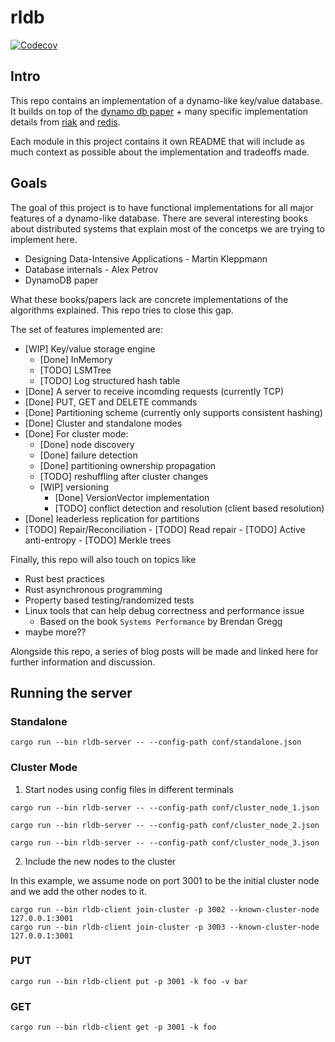 # rldb
[![Codecov](https://codecov.io/github/rcmgleite/rldb/coverage.svg?branch=master)](https://codecov.io/gh/rcmgleite/rldb)

## Intro
This repo contains an implementation of a dynamo-like key/value database.
It builds on top of the [dynamo db paper](https://www.allthingsdistributed.com/files/amazon-dynamo-sosp2007.pdf) + many specific implementation details from [riak](https://docs.riak.com/riak/kv/2.2.3/setup/planning/backend/bitcask/index.html#bitcask-implementation-details) and [redis](https://github.com/redis/redis).

Each module in this project contains it own README that will include as much context as possible about the implementation and tradeoffs made.

## Goals
The goal of this project is to have functional implementations for all major features of a dynamo-like database.
There are several interesting books about distributed systems that explain most of the concetps we are trying to implement here.
 - Designing Data-Intensive Applications - Martin Kleppmann
 - Database internals - Alex Petrov
 - DynamoDB paper

What these books/papers lack are concrete implementations of the algorithms explained. This repo tries to close this gap.

The set of features implemented are:

- [WIP] Key/value storage engine 
   - [Done] InMemory
   - [TODO] LSMTree
   - [TODO] Log structured hash table
- [Done] A server to receive incomding requests (currently TCP)
- [Done] PUT, GET and DELETE commands
- [Done] Partitioning scheme (currently only supports consistent hashing)
- [Done] Cluster and standalone modes
- [Done] For cluster mode:
   - [Done] node discovery
   - [Done] failure detection
   - [Done] partitioning ownership propagation
   - [TODO] reshuffling after cluster changes
   - [WIP] versioning 
      - [Done] VersionVector implementation
      - [TODO] conflict detection and resolution (client based resolution)
- [Done] leaderless replication for partitions
- [TODO] Repair/Reconciliation
      - [TODO] Read repair
      - [TODO] Active anti-entropy
          - [TODO] Merkle trees

Finally, this repo will also touch on topics like
- Rust best practices
- Rust asynchronous programming
- Property based testing/randomized tests
- Linux tools that can help debug correctness and performance issue
  - Based on the book `Systems Performance` by Brendan Gregg
- maybe more??

Alongside this repo, a series of blog posts will be made and linked here for further information and discussion.

## Running the server

### Standalone
```
cargo run --bin rldb-server -- --config-path conf/standalone.json
```

### Cluster Mode


1. Start nodes using config files in different terminals
```
cargo run --bin rldb-server -- --config-path conf/cluster_node_1.json
```
```
cargo run --bin rldb-server -- --config-path conf/cluster_node_2.json
```
```
cargo run --bin rldb-server -- --config-path conf/cluster_node_3.json
```

2. Include the new nodes to the cluster

In this example, we assume node on port 3001 to be the initial cluster node and we add the other nodes to it.

```
cargo run --bin rldb-client join-cluster -p 3002 --known-cluster-node 127.0.0.1:3001
cargo run --bin rldb-client join-cluster -p 3003 --known-cluster-node 127.0.0.1:3001
```

### PUT
```
cargo run --bin rldb-client put -p 3001 -k foo -v bar
```

### GET
```
cargo run --bin rldb-client get -p 3001 -k foo
```

